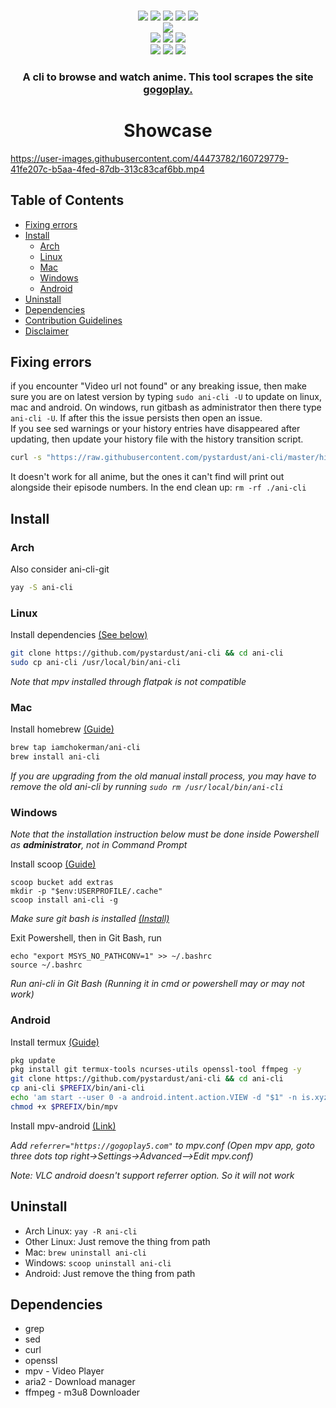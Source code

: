 <p align=center>
<br>
<a href="http://makeapullrequest.com"><img src="https://img.shields.io/badge/PRs-welcome-brightgreen.svg"></a>
<img src="https://img.shields.io/badge/os-linux-brightgreen">
<img src="https://img.shields.io/badge/os-mac-brightgreen">
<img src="https://img.shields.io/badge/os-windows-brightgreen">
<img src="https://img.shields.io/badge/os-android-brightgreen">
<br>
<a href="https://discord.gg/aqu7GpqVmR"><img src="https://invidget.switchblade.xyz/aqu7GpqVmR"></a>
<br>
<a href="https://github.com/port19x"><img src="https://img.shields.io/badge/lead-port19x-lightblue"></a>
<a href="https://github.com/CoolnsX"><img src="https://img.shields.io/badge/maintainer-CoolnsX-blue"></a>
<a href="https://github.com/RaynardGerraldo"><img src="https://img.shields.io/badge/maintainer-RayGL-blue"></a>
<br>
<a href="https://github.com/71zenith"><img src="https://img.shields.io/badge/maintainer-71zenith-blue"></a>
<a href="https://github.com/iamchokerman"><img src="https://img.shields.io/badge/maintainer-iamchokerman-blue"></a>
<a href="https://github.com/Derisis13"><img src="https://img.shields.io/badge/maintainer-Derisis13-blue"></a>

</p>

<h3 align="center">
A cli to browse and watch anime. This tool scrapes the site <a href="https://gogoplay5.com">gogoplay.</a>
</h3>
	
<h1 align="center">
	Showcase
</h1>

https://user-images.githubusercontent.com/44473782/160729779-41fe207c-b5aa-4fed-87db-313c83caf6bb.mp4

## Table of Contents

- [Fixing errors](#Fixing-errors)
- [Install](#Installation)
  - [Arch](#Arch)
  - [Linux](#Linux)
  - [Mac](#Mac)
  - [Windows](#Windows)
  - [Android](#Android)
- [Uninstall](#Uninstall)
- [Dependencies](#Dependencies)
- [Contribution Guidelines](./CONTRIBUTING.md)
- [Disclaimer](./disclaimer.md)

## Fixing errors

if you encounter "Video url not found" or any breaking issue, then make sure you are on latest version by typing
`sudo ani-cli -U` to update on linux, mac and android. On windows, run gitbash as administrator then there type `ani-cli -U`.
If after this the issue persists then open an issue.
<br>
If you see sed warnings or your history entries have disappeared after updating, then update your history file with the history transition script. 
```sh
curl -s "https://raw.githubusercontent.com/pystardust/ani-cli/master/hist_transition.sh" | sh
```
It doesn't work for all anime, but the ones it can't find will print out alongside their episode numbers. In the end clean up: `rm -rf ./ani-cli`

## Install

### Arch

Also consider ani-cli-git

```sh
yay -S ani-cli
```
### Linux

Install dependencies [(See below)](#Dependencies)

```sh
git clone https://github.com/pystardust/ani-cli && cd ani-cli
sudo cp ani-cli /usr/local/bin/ani-cli
```

*Note that mpv installed through flatpak is not compatible*

### Mac

Install homebrew [(Guide)](https://brew.sh/)

```sh
brew tap iamchokerman/ani-cli
brew install ani-cli
```
*If you are upgrading from the old manual install process, you may have to remove the old ani-cli by running `sudo rm /usr/local/bin/ani-cli`*

### Windows

*Note that the installation instruction below must be done inside 
Powershell as **administrator**, not in Command Prompt*

Install scoop [(Guide)](https://scoop.sh/)
```
scoop bucket add extras
mkdir -p "$env:USERPROFILE/.cache"
scoop install ani-cli -g
```

*Make sure git bash is installed [(Install)](https://git-scm.com/download/win)*

Exit Powershell, then in Git Bash, run 
```
echo "export MSYS_NO_PATHCONV=1" >> ~/.bashrc
source ~/.bashrc
```

*Run ani-cli in Git Bash (Running it in cmd or powershell may or may not work)*

### Android

Install termux [(Guide)](https://termux.com/)

```sh
pkg update
pkg install git termux-tools ncurses-utils openssl-tool ffmpeg -y
git clone https://github.com/pystardust/ani-cli && cd ani-cli
cp ani-cli $PREFIX/bin/ani-cli
echo 'am start --user 0 -a android.intent.action.VIEW -d "$1" -n is.xyz.mpv/.MPVActivity' > $PREFIX/bin/mpv
chmod +x $PREFIX/bin/mpv
```

Install mpv-android [(Link)](https://play.google.com/store/apps/details?id=is.xyz.mpv)

*Add ```referrer="https://gogoplay5.com"``` to mpv.conf (Open mpv app, goto three dots top right->Settings->Advanced-->Edit mpv.conf)* 

*Note: VLC android doesn't support referrer option. So it will not work*

## Uninstall

* Arch Linux: ```yay -R ani-cli```
* Other Linux: Just remove the thing from path
* Mac: ```brew uninstall ani-cli```
* Windows: ```scoop uninstall ani-cli```
* Android: Just remove the thing from path

## Dependencies

- grep
- sed
- curl
- openssl
- mpv - Video Player
- aria2 - Download manager
- ffmpeg - m3u8 Downloader
